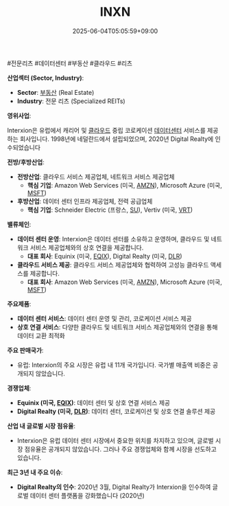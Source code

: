 ﻿---
title: "INXN"
date: 2025-06-04T05:05:59+09:00
lastmod: 2025-06-04T05:05:59+09:00
type: docs
sidebar:
  open: true
weight: 450
---
<div style="display:none">
  <meta property="article:published_time" content="2025-06-03T20:05:59Z" />
  <meta property="article:modified_time" content="2025-06-03T20:05:59Z" />
</div>
#전문리츠 #데이터센터 #부동산 #클라우드 #리츠 

**산업섹터 (Sector, Industry)**:

- **Sector**: [부동산](/industry-study/2산업부동산/) (Real Estate)
- **Industry**: 전문 리츠 (Specialized REITs)

**영위사업**: 

Interxion은 유럽에서 캐리어 및 [클라우드](/industry-study/2산업클라우드/) 중립 코로케이션 [데이터센터](/industry-study/데이터센터/) 서비스를 제공하는 회사입니다. 1998년에 네덜란드에서 설립되었으며, 2020년 Digital Realty에 인수되었습니다

**전방/후방산업**:

- **전방산업**: 클라우드 서비스 제공업체, 네트워크 서비스 제공업체
    - **핵심 기업**: Amazon Web Services (미국, [AMZN](/company-analysis/amzn/)), Microsoft Azure (미국, [MSFT](/company-analysis/msft/))
- **후방산업**: 데이터 센터 인프라 제공업체, 전력 공급업체
    - **핵심 기업**: Schneider Electric (프랑스, [SU](/company-analysis/su/)), Vertiv (미국, [VRT](/company-analysis/vrt/))

**밸류체인**:

- **데이터 센터 운영**: Interxion은 데이터 센터를 소유하고 운영하며, 클라우드 및 네트워크 서비스 제공업체와의 상호 연결을 제공합니다.
    - **대표 회사**: Equinix (미국, [EQIX](/company-analysis/eqix/)), Digital Realty (미국, [DLR](/company-analysis/dlr/))
- **클라우드 서비스 제공**: 클라우드 서비스 제공업체와 협력하여 고성능 클라우드 액세스를 제공합니다.
    - **대표 회사**: Amazon Web Services (미국, [AMZN](/company-analysis/amzn/)), Microsoft Azure (미국, [MSFT](/company-analysis/msft/))

**주요제품**:

- **데이터 센터 서비스**: 데이터 센터 운영 및 관리, 코로케이션 서비스 제공
- **상호 연결 서비스**: 다양한 클라우드 및 네트워크 서비스 제공업체와의 연결을 통해 데이터 교환 최적화

**주요 판매국가**:

- 유럽: Interxion의 주요 시장은 유럽 내 11개 국가입니다. 국가별 매출액 비중은 공개되지 않았습니다.

**경쟁업체**:

- **Equinix (미국, [EQIX](/company-analysis/eqix/))**: 데이터 센터 및 상호 연결 서비스 제공
- **Digital Realty (미국, [DLR](/company-analysis/dlr/))**: 데이터 센터, 코로케이션 및 상호 연결 솔루션 제공

**산업 내 글로벌 시장 점유율**:

- Interxion은 유럽 데이터 센터 시장에서 중요한 위치를 차지하고 있으며, 글로벌 시장 점유율은 공개되지 않았습니다. 그러나 주요 경쟁업체와 함께 시장을 선도하고 있습니다.

**최근 3년 내 주요 이슈**:

- **Digital Realty의 인수**: 2020년 3월, Digital Realty가 Interxion을 인수하여 글로벌 데이터 센터 플랫폼을 강화했습니다 (2020년)
